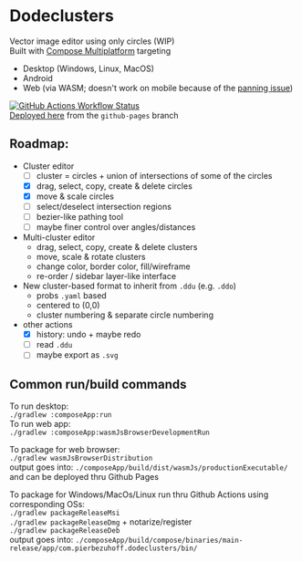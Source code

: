 # Dodeclusters
Vector image editor using only circles (WIP)  
Built with [Compose Multiplatform](https://github.com/JetBrains/compose-multiplatform) targeting
- Desktop (Windows, Linux, MacOS)
- Android
- Web (via WASM; doesn't work on mobile because of the [panning issue](https://github.com/JetBrains/compose-multiplatform/issues/3491))

[![GitHub Actions Workflow Status](https://img.shields.io/github/actions/workflow/status/pier-bezuhoff/Dodeclusters/build.yml?branch=master&event=push)](https://github.com/pier-bezuhoff/Dodeclusters/actions)  
[Deployed here](https://pier-bezuhoff.github.io/Dodeclusters/) from the `github-pages` branch  

## Roadmap:
* Cluster editor
  - [ ] cluster = circles + union of intersections of some of the circles
  - [x] drag, select, copy, create & delete circles
  - [x] move & scale circles
  - [ ] select/deselect intersection regions
  - [ ] bezier-like pathing tool
  - [ ] maybe finer control over angles/distances
* Multi-cluster editor
  - drag, select, copy, create & delete clusters
  - move, scale & rotate clusters
  - change color, border color, fill/wireframe
  - re-order / sidebar layer-like interface
* New cluster-based format to inherit from `.ddu` (e.g. `.ddo`)
  - probs `.yaml` based
  - centered to (0,0)
  - cluster numbering & separate circle numbering
* other actions
  - [x] history: undo + maybe redo
  - [ ] read `.ddu`
  - [ ] maybe export as `.svg`

## Common run/build commands
To run desktop:  
`./gradlew :composeApp:run`  
To run web app:  
`./gradlew :composeApp:wasmJsBrowserDevelopmentRun`  

To package for web browser:  
`./gradlew wasmJsBrowserDistribution`  
output goes into: `./composeApp/build/dist/wasmJs/productionExecutable/`  
and can be deployed thru Github Pages  

To package for Windows/MacOs/Linux run thru Github Actions using corresponding OSs:  
`./gradlew packageReleaseMsi`  
`./gradlew packageReleaseDmg` + notarize/register  
`./gradlew packageReleaseDeb`  
output goes into: `./composeApp/build/compose/binaries/main-release/app/com.pierbezuhoff.dodeclusters/bin/`  

